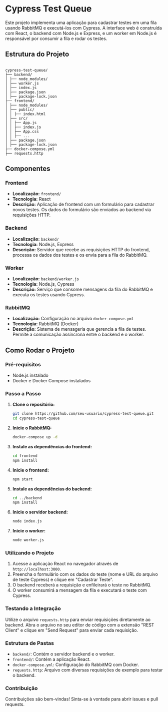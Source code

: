 # Cypress Test Queue

Este projeto implementa uma aplicação para cadastrar testes em uma fila usando RabbitMQ e executá-los com Cypress. A
interface web é construída com React, o backend com Node.js e Express, e um worker em Node.js é responsável por consumir
a fila e rodar os testes.

## Estrutura do Projeto

```

cypress-test-queue/
├── backend/
│ ├── node_modules/
│ ├── worker.js
│ ├── index.js
│ ├── package.json
│ ├── package-lock.json
├── frontend/
│ ├── node_modules/
│ ├── public/
│ │ ├── index.html
│ ├── src/
│ │ ├── App.js
│ │ ├── index.js
│ │ ├── App.css
│ │ ├── ...
│ ├── package.json
│ ├── package-lock.json
├── docker-compose.yml
├── requests.http

```

## Componentes

### Frontend

- **Localização:** `frontend/`
- **Tecnologia:** React
- **Descrição:** Aplicação de frontend com um formulário para cadastrar novos testes. Os dados do formulário são enviados ao backend via requisições HTTP.

### Backend

- **Localização:** `backend/`
- **Tecnologia:** Node.js, Express
- **Descrição:** Servidor que recebe as requisições HTTP do frontend, processa os dados dos testes e os envia para a fila do RabbitMQ.

### Worker

- **Localização:** `backend/worker.js`
- **Tecnologia:** Node.js, Cypress
- **Descrição:** Serviço que consome mensagens da fila do RabbitMQ e executa os testes usando Cypress.

### RabbitMQ

- **Localização:** Configuração no arquivo `docker-compose.yml`
- **Tecnologia:** RabbitMQ (Docker)
- **Descrição:** Sistema de mensageria que gerencia a fila de testes. Permite a comunicação assíncrona entre o backend e o worker.

## Como Rodar o Projeto

### Pré-requisitos

- Node.js instalado
- Docker e Docker Compose instalados

### Passo a Passo

1. **Clone o repositório:**
   ```bash
   git clone https://github.com/seu-usuario/cypress-test-queue.git
   cd cypress-test-queue
   ```

2. **Inicie o RabbitMQ:**
   ```bash
   docker-compose up -d
   ```

3. **Instale as dependências do frontend:**
   ```bash
   cd frontend
   npm install
   ```

4. **Inicie o frontend:**
   ```bash
   npm start
   ```

5. **Instale as dependências do backend:**
   ```bash
   cd ../backend
   npm install
   ```

6. **Inicie o servidor backend:**
   ```bash
   node index.js
   ```

7. **Inicie o worker:**
   ```bash
   node worker.js
   ```

### Utilizando o Projeto

1. Acesse a aplicação React no navegador através de `http://localhost:3000`.
2. Preencha o formulário com os dados do teste (nome e URL do arquivo de teste Cypress) e clique em "Cadastrar Teste".
3. O backend receberá a requisição e enfileirará o teste no RabbitMQ.
4. O worker consumirá a mensagem da fila e executará o teste com Cypress.

### Testando a Integração

Utilize o arquivo `requests.http` para enviar requisições diretamente ao backend. Abra o arquivo no seu editor de código
com a extensão "REST Client" e clique em "Send Request" para enviar cada requisição.

### Estrutura de Pastas

- `backend/`: Contém o servidor backend e o worker.
- `frontend/`: Contém a aplicação React.
- `docker-compose.yml`: Configuração do RabbitMQ com Docker.
- `requests.http`: Arquivo com diversas requisições de exemplo para testar o backend.

### Contribuição

Contribuições são bem-vindas! Sinta-se à vontade para abrir issues e pull requests.
